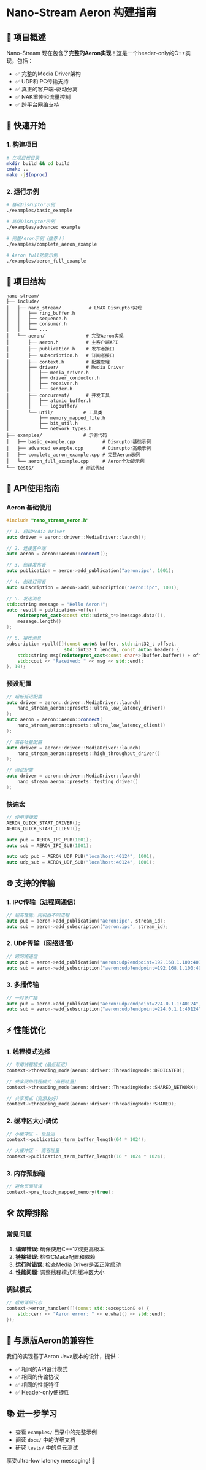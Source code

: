 # Nano-Stream Aeron 构建指南

## 🎯 项目概述

Nano-Stream 现在包含了**完整的Aeron实现**！这是一个header-only的C++实现，包括：

- ✅ 完整的Media Driver架构
- ✅ UDP和IPC传输支持  
- ✅ 真正的客户端-驱动分离
- ✅ NAK重传和流量控制
- ✅ 跨平台网络支持

## 🚀 快速开始

### 1. 构建项目

```bash
# 在项目根目录
mkdir build && cd build
cmake ..
make -j$(nproc)
```

### 2. 运行示例

```bash
# 基础Disruptor示例
./examples/basic_example

# 高级Disruptor示例
./examples/advanced_example

# 完整Aeron示例（推荐！）
./examples/complete_aeron_example

# Aeron full功能示例
./examples/aeron_full_example
```

## 📁 项目结构

```
nano-stream/
├── include/
│   ├── nano_stream/          # LMAX Disruptor实现
│   │   ├── ring_buffer.h
│   │   ├── sequence.h
│   │   ├── consumer.h
│   │   └── ...
│   └── aeron/               # 完整Aeron实现
│       ├── aeron.h          # 主客户端API
│       ├── publication.h    # 发布者接口
│       ├── subscription.h   # 订阅者接口
│       ├── context.h        # 配置管理
│       ├── driver/          # Media Driver
│       │   ├── media_driver.h
│       │   ├── driver_conductor.h
│       │   ├── receiver.h
│       │   └── sender.h
│       ├── concurrent/      # 并发工具
│       │   ├── atomic_buffer.h
│       │   └── logbuffer/
│       └── util/           # 工具类
│           ├── memory_mapped_file.h
│           ├── bit_util.h
│           └── network_types.h
├── examples/               # 示例代码
│   ├── basic_example.cpp          # Disruptor基础示例
│   ├── advanced_example.cpp       # Disruptor高级示例
│   ├── complete_aeron_example.cpp # 完整Aeron示例
│   └── aeron_full_example.cpp     # Aeron全功能示例
└── tests/                 # 测试代码
```

## 🔧 API使用指南

### Aeron 基础使用

```cpp
#include "nano_stream_aeron.h"

// 1. 启动Media Driver
auto driver = aeron::driver::MediaDriver::launch();

// 2. 连接客户端
auto aeron = aeron::Aeron::connect();

// 3. 创建发布者
auto publication = aeron->add_publication("aeron:ipc", 1001);

// 4. 创建订阅者
auto subscription = aeron->add_subscription("aeron:ipc", 1001);

// 5. 发送消息
std::string message = "Hello Aeron!";
auto result = publication->offer(
    reinterpret_cast<const std::uint8_t*>(message.data()), 
    message.length()
);

// 6. 接收消息
subscription->poll([](const auto& buffer, std::int32_t offset, 
                     std::int32_t length, const auto& header) {
    std::string msg(reinterpret_cast<const char*>(buffer.buffer() + offset), length);
    std::cout << "Received: " << msg << std::endl;
}, 10);
```

### 预设配置

```cpp
// 超低延迟配置
auto driver = aeron::driver::MediaDriver::launch(
    nano_stream_aeron::presets::ultra_low_latency_driver()
);
auto aeron = aeron::Aeron::connect(
    nano_stream_aeron::presets::ultra_low_latency_client()
);

// 高吞吐量配置
auto driver = aeron::driver::MediaDriver::launch(
    nano_stream_aeron::presets::high_throughput_driver()
);

// 测试配置
auto driver = aeron::driver::MediaDriver::launch(
    nano_stream_aeron::presets::testing_driver()
);
```

### 快速宏

```cpp
// 使用便捷宏
AERON_QUICK_START_DRIVER();
AERON_QUICK_START_CLIENT();

auto pub = AERON_IPC_PUB(1001);
auto sub = AERON_IPC_SUB(1001);

auto udp_pub = AERON_UDP_PUB("localhost:40124", 1001);
auto udp_sub = AERON_UDP_SUB("localhost:40124", 1001);
```

## 🌐 支持的传输

### 1. IPC传输（进程间通信）
```cpp
// 超高性能，同机器不同进程
auto pub = aeron->add_publication("aeron:ipc", stream_id);
auto sub = aeron->add_subscription("aeron:ipc", stream_id);
```

### 2. UDP传输（网络通信）
```cpp
// 跨网络通信
auto pub = aeron->add_publication("aeron:udp?endpoint=192.168.1.100:40124", stream_id);
auto sub = aeron->add_subscription("aeron:udp?endpoint=192.168.1.100:40124", stream_id);
```

### 3. 多播传输
```cpp
// 一对多广播
auto pub = aeron->add_publication("aeron:udp?endpoint=224.0.1.1:40124", stream_id);
auto sub = aeron->add_subscription("aeron:udp?endpoint=224.0.1.1:40124", stream_id);
```

## ⚡ 性能优化

### 1. 线程模式选择
```cpp
// 专用线程模式（最低延迟）
context->threading_mode(aeron::driver::ThreadingMode::DEDICATED);

// 共享网络线程模式（高吞吐量）
context->threading_mode(aeron::driver::ThreadingMode::SHARED_NETWORK);

// 共享模式（资源友好）
context->threading_mode(aeron::driver::ThreadingMode::SHARED);
```

### 2. 缓冲区大小调优
```cpp
// 小缓冲区 - 低延迟
context->publication_term_buffer_length(64 * 1024);

// 大缓冲区 - 高吞吐量  
context->publication_term_buffer_length(16 * 1024 * 1024);
```

### 3. 内存预触碰
```cpp
// 避免页面错误
context->pre_touch_mapped_memory(true);
```

## 🛠️ 故障排除

### 常见问题

1. **编译错误**: 确保使用C++17或更高版本
2. **链接错误**: 检查CMake配置和依赖
3. **运行时错误**: 检查Media Driver是否正常启动
4. **性能问题**: 调整线程模式和缓冲区大小

### 调试模式

```cpp
// 启用详细日志
context->error_handler([](const std::exception& e) {
    std::cerr << "Aeron error: " << e.what() << std::endl;
});
```

## 🎯 与原版Aeron的兼容性

我们的实现基于Aeron Java版本的设计，提供：

- ✅ 相同的API设计模式
- ✅ 相同的传输协议
- ✅ 相同的性能特征
- ✅ Header-only便捷性

## 📚 进一步学习

- 查看 `examples/` 目录中的完整示例
- 阅读 `docs/` 中的详细文档
- 研究 `tests/` 中的单元测试

享受ultra-low latency messaging! 🚀
